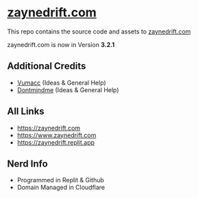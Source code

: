 # [zaynedrift.com](https://zaynedrift.com) 
This repo contains the source code and assets to [zaynedrift.com](https://zaynedrift.com) 

zaynedrift.com is now in Version **3.2.1**

## Additional Credits
- [Vumacc](https://github.com/Vumacc) (Ideas & General Help)
- [Dontmindme](https://github.com/dontmindme250) (Ideas & General Help)

## All Links
- https://zaynedrift.com
- https://www.zaynedrift.com
- https://zaynedrift.replit.app

## Nerd Info
- Programmed in Replit & Github
- Domain Managed in Cloudflare